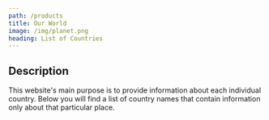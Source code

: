 ```yaml
---
path: /products
title: Our World
image: /img/planet.png
heading: List of Countries
---
```


## Description

This website's main purpose is to provide information about each
individual country. Below you will find a list of country names that contain
information only about that particular place.
